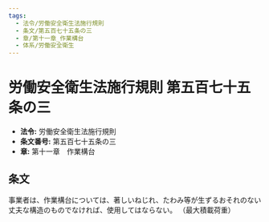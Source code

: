```yaml
---
tags:
  - 法令/労働安全衛生法施行規則
  - 条文/第五百七十五条の三
  - 章/第十一章_作業構台
  - 体系/労働安全衛生
---
```

# 労働安全衛生法施行規則 第五百七十五条の三

- **法令:** 労働安全衛生法施行規則
- **条文番号:** 第五百七十五条の三
- **章:** 第十一章　作業構台

## 条文
事業者は、作業構台については、著しいねじれ、たわみ等が生ずるおそれのない丈夫な構造のものでなければ、使用してはならない。
（最大積載荷重）

